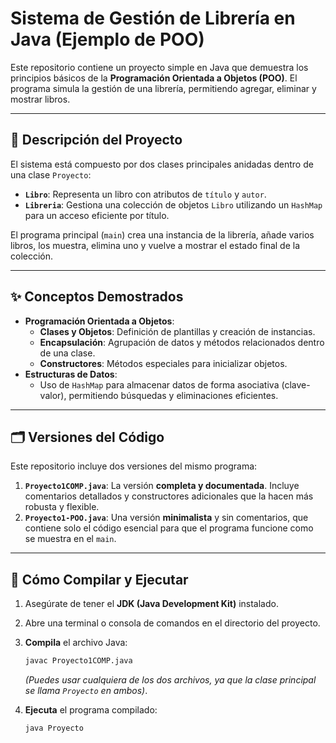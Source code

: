 # Sistema de Gestión de Librería en Java (Ejemplo de POO)

Este repositorio contiene un proyecto simple en Java que demuestra los principios básicos de la **Programación Orientada a Objetos (POO)**. El programa simula la gestión de una librería, permitiendo agregar, eliminar y mostrar libros.

---

## 📜 Descripción del Proyecto

El sistema está compuesto por dos clases principales anidadas dentro de una clase `Proyecto`:
* **`Libro`**: Representa un libro con atributos de `título` y `autor`.
* **`Libreria`**: Gestiona una colección de objetos `Libro` utilizando un `HashMap` para un acceso eficiente por título.

El programa principal (`main`) crea una instancia de la librería, añade varios libros, los muestra, elimina uno y vuelve a mostrar el estado final de la colección.

---

## ✨ Conceptos Demostrados

* **Programación Orientada a Objetos**:
    * **Clases y Objetos**: Definición de plantillas y creación de instancias.
    * **Encapsulación**: Agrupación de datos y métodos relacionados dentro de una clase.
    * **Constructores**: Métodos especiales para inicializar objetos.
* **Estructuras de Datos**:
    * Uso de `HashMap` para almacenar datos de forma asociativa (clave-valor), permitiendo búsquedas y eliminaciones eficientes.

---

## 🗂️ Versiones del Código

Este repositorio incluye dos versiones del mismo programa:

1.  **`Proyecto1COMP.java`**: La versión **completa y documentada**. Incluye comentarios detallados y constructores adicionales que la hacen más robusta y flexible.
2.  **`Proyecto1-POO.java`**: Una versión **minimalista** y sin comentarios, que contiene solo el código esencial para que el programa funcione como se muestra en el `main`.

---

## 🚀 Cómo Compilar y Ejecutar

1.  Asegúrate de tener el **JDK (Java Development Kit)** instalado.
2.  Abre una terminal o consola de comandos en el directorio del proyecto.
3.  **Compila** el archivo Java:
    ```bash
    javac Proyecto1COMP.java
    ```
    *(Puedes usar cualquiera de los dos archivos, ya que la clase principal se llama `Proyecto` en ambos)*.

4.  **Ejecuta** el programa compilado:
    ```bash
    java Proyecto
    ```
